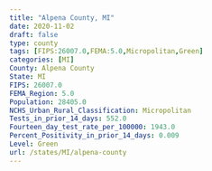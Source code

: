 ```yaml
---
title: "Alpena County, MI"
date: 2020-11-02
draft: false
type: county
tags: [FIPS:26007.0,FEMA:5.0,Micropolitan,Green]
categories: [MI]
County: Alpena County
State: MI
FIPS: 26007.0
FEMA_Region: 5.0
Population: 28405.0
NCHS_Urban_Rural_Classification: Micropolitan
Tests_in_prior_14_days: 552.0
Fourteen_day_test_rate_per_100000: 1943.0
Percent_Positivity_in_prior_14_days: 0.009
Level: Green
url: /states/MI/alpena-county
---
```



